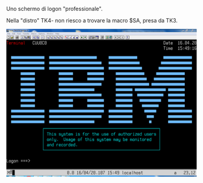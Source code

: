 Uno schermo di logon "professionale".

Nella "distro" TK4- non riesco a trovare la macro $SA, presa da TK3.

![LOGON](https://github.com/MarcoVerpelli/Sorgenti-Mainframe/blob/master/NETSOL/IBMLOGO.png)
